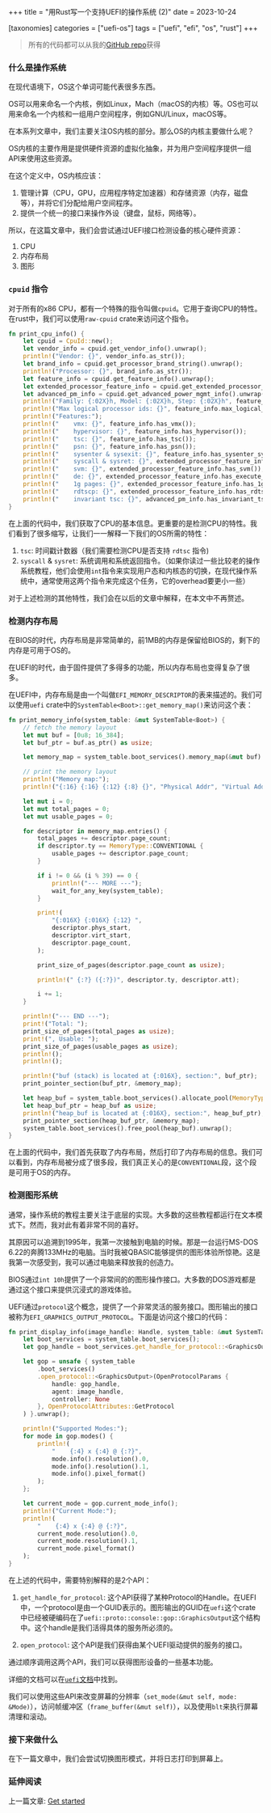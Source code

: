 +++
title = "用Rust写一个支持UEFI的操作系统 (2)"
date = 2023-10-24

[taxonomies]
categories = ["uefi-os"]
tags = ["uefi", "efi", "os", "rust"]
+++

> 所有的代码都可以从我的[GitHub repo](https://github.com/cnwzhjs/blog-uefi-os)获得

### 什么是操作系统

在现代语境下，OS这个单词可能代表很多东西。

OS可以用来命名一个内核，例如Linux，Mach（macOS的内核）等。OS也可以用来命名一个内核和一组用户空间程序，例如GNU/Linux，macOS等。

在本系列文章中，我们主要关注OS内核的部分。那么OS的内核主要做什么呢？

OS内核的主要作用是提供硬件资源的虚拟化抽象，并为用户空间程序提供一组API来使用这些资源。

在这个定义中，OS内核应该：

1. 管理计算（CPU，GPU，应用程序特定加速器）和存储资源（内存，磁盘等），并将它们分配给用户空间程序。
2. 提供一个统一的接口来操作外设（键盘，鼠标，网络等）。

所以，在这篇文章中，我们会尝试通过UEFI接口检测设备的核心硬件资源：

1. CPU
2. 内存布局
3. 图形

<!-- more -->

### `cpuid` 指令

对于所有的x86 CPU，都有一个特殊的指令叫做`cpuid`。它用于查询CPU的特性。在rust中，我们可以使用`raw-cpuid` crate来访问这个指令。

```rust
fn print_cpu_info() {
    let cpuid = CpuId::new();
    let vendor_info = cpuid.get_vendor_info().unwrap();
    println!("Vendor: {}", vendor_info.as_str());
    let brand_info = cpuid.get_processor_brand_string().unwrap();
    println!("Processor: {}", brand_info.as_str());
    let feature_info = cpuid.get_feature_info().unwrap();
    let extended_processor_feature_info = cpuid.get_extended_processor_and_feature_identifiers().unwrap();
    let advanced_pm_info = cpuid.get_advanced_power_mgmt_info().unwrap();
    println!("Family: {:02X}h, Model: {:02X}h, Step: {:02X}h", feature_info.family_id(), feature_info.model_id(), feature_info.stepping_id());
    println!("Max logical processor ids: {}", feature_info.max_logical_processor_ids());
    println!("Features:");
    println!("    vmx: {}", feature_info.has_vmx());
    println!("    hypervisor: {}", feature_info.has_hypervisor());
    println!("    tsc: {}", feature_info.has_tsc());
    println!("    psn: {}", feature_info.has_psn());
    println!("    sysenter & sysexit: {}", feature_info.has_sysenter_sysexit());
    println!("    syscall & sysret: {}", extended_processor_feature_info.has_syscall_sysret());
    println!("    svm: {}", extended_processor_feature_info.has_svm());
    println!("    de: {}", extended_processor_feature_info.has_execute_disable());
    println!("    1g pages: {}", extended_processor_feature_info.has_1gib_pages());
    println!("    rdtscp: {}", extended_processor_feature_info.has_rdtscp());
    println!("    invariant tsc: {}", advanced_pm_info.has_invariant_tsc());
}
```

在上面的代码中，我们获取了CPU的基本信息。更重要的是检测CPU的特性。我们看到了很多缩写，让我们一一解释一下我们的OS所需的特性：

1. `tsc`: 时间戳计数器（我们需要检测CPU是否支持 `rdtsc` 指令)
2. `syscall` & `sysret`: 系统调用和系统返回指令。（如果你读过一些比较老的操作系统教程，他们会使用`int`指令来实现用户态和内核态的切换，在现代操作系统中，通常使用这两个指令来完成这个任务，它的overhead要更小一些）

对于上述检测的其他特性，我们会在以后的文章中解释，在本文中不再赘述。

### 检测内存布局

在BIOS的时代，内存布局是非常简单的，前1MB的内存是保留给BIOS的，剩下的内存是可用于OS的。

在UEFI的时代，由于固件提供了多得多的功能，所以内存布局也变得复杂了很多。

在UEFI中，内存布局是由一个叫做`EFI_MEMORY_DESCRIPTOR`的表来描述的。我们可以使用`uefi` crate中的`SystemTable<Boot>::get_memory_map()`来访问这个表：

```rust
fn print_memory_info(system_table: &mut SystemTable<Boot>) {
    // fetch the memory layout
    let mut buf = [0u8; 16_384];
    let buf_ptr = buf.as_ptr() as usize;

    let memory_map = system_table.boot_services().memory_map(&mut buf).unwrap();

    // print the memory layout
    println!("Memory map:");
    println!("{:16} {:16} {:12} {:8} {}", "Physical Addr", "Virtual Addr", "Num Pages", "Size", "Type");

    let mut i = 0;
    let mut total_pages = 0;
    let mut usable_pages = 0;

    for descriptor in memory_map.entries() {
        total_pages += descriptor.page_count;
        if descriptor.ty == MemoryType::CONVENTIONAL {
            usable_pages += descriptor.page_count;
        }

        if i != 0 && (i % 39) == 0 {
            println!("--- MORE ---");
            wait_for_any_key(system_table);
        }

        print!(
            "{:016X} {:016X} {:12} ",
            descriptor.phys_start,
            descriptor.virt_start,
            descriptor.page_count,
        );

        print_size_of_pages(descriptor.page_count as usize);

        println!(" {:?} ({:?})", descriptor.ty, descriptor.att);

        i += 1;
    }

    println!("--- END ---");
    print!("Total: ");
    print_size_of_pages(total_pages as usize);
    print!(", Usable: ");
    print_size_of_pages(usable_pages as usize);
    println!();
    println!();

    println!("buf (stack) is located at {:016X}, section:", buf_ptr);
    print_pointer_section(buf_ptr, &memory_map);

    let heap_buf = system_table.boot_services().allocate_pool(MemoryType::LOADER_DATA, 1024).unwrap();
    let heap_buf_ptr = heap_buf as usize;
    println!("heap_buf is located at {:016X}, section:", heap_buf_ptr);
    print_pointer_section(heap_buf_ptr, &memory_map);
    system_table.boot_services().free_pool(heap_buf).unwrap();    
}
```

在上面的代码中，我们首先获取了内存布局，然后打印了内存布局的信息。我们可以看到，内存布局被分成了很多段，我们真正关心的是`CONVENTIONAL`段，这个段是可用于OS的内存。

### 检测图形系统

通常，操作系统的教程主要关注于底层的实现。大多数的这些教程都运行在文本模式下。然而，我对此有着非常不同的喜好。

其原因可以追溯到1995年，我第一次接触到电脑的时候。那是一台运行MS-DOS 6.22的奔腾133MHz的电脑。当时我被QBASIC能够提供的图形体验所惊艳。这是我第一次感受到，我可以通过电脑来释放我的创造力。

BIOS通过`int 10h`提供了一个非常间的的图形操作接口。大多数的DOS游戏都是通过这个接口来提供沉浸式的游戏体验。

UEFI通过`protocol`这个概念，提供了一个非常灵活的服务接口。图形输出的接口被称为`EFI_GRAPHICS_OUTPUT_PROTOCOL`。下面是访问这个接口的代码：

```rust
fn print_display_info(image_handle: Handle, system_table: &mut SystemTable<Boot>) {
    let boot_services = system_table.boot_services();
    let gop_handle = boot_services.get_handle_for_protocol::<GraphicsOutput>().unwrap();

    let gop = unsafe { system_table
        .boot_services()
        .open_protocol::<GraphicsOutput>(OpenProtocolParams {
            handle: gop_handle,
            agent: image_handle,
            controller: None
        }, OpenProtocolAttributes::GetProtocol
    ) }.unwrap();

    println!("Supported Modes:");
    for mode in gop.modes() {
        println!(
            "    {:4} x {:4} @ {:?}",
            mode.info().resolution().0,
            mode.info().resolution().1,
            mode.info().pixel_format()
        );
    };

    let current_mode = gop.current_mode_info();
    println!("Current Mode:");
    println!(
        "    {:4} x {:4} @ {:?}",
        current_mode.resolution().0,
        current_mode.resolution().1,
        current_mode.pixel_format()
    );
}
```

在上述的代码中，需要特别解释的是2个API：

1. `get_handle_for_protocol`: 这个API获得了某种Protocol的Handle。在UEFI中，一个protocol是由一个GUID表示的。图形输出的GUID在`uefi`这个crate中已经被硬编码在了`uefi::proto::console::gop::GraphicsOutput`这个结构中。这个handle是我们活得具体的服务所必须的。

2. `open_protocol`: 这个API是我们获得由某个UEFI驱动提供的服务的接口。

通过顺序调用这两个API，我们可以获得图形设备的一些基本功能。

详细的文档可以在[`uefi`文档](https://docs.rs/uefi/0.25.0/uefi/proto/console/gop/struct.GraphicsOutput.html)中找到。

我们可以使用这些API来改变屏幕的分辨率（`set_mode(&mut self, mode: &Mode)`），访问帧缓冲区（`frame_buffer(&mut self)`），以及使用`blt`来执行屏幕清理和滚动。

### 接下来做什么

在下一篇文章中，我们会尝试切换图形模式，并将日志打印到屏幕上。

### 延伸阅读

上一篇文章: [Get started](/zh/rust-based-os-botting-with-uefi-1/)
